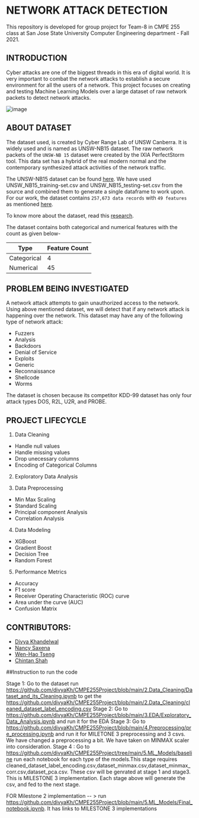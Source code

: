 # NETWORK ATTACK DETECTION

This repository is developed for group project for Team-8 in CMPE 255 class at San Jose State University Computer Engineering department - Fall 2021.

## INTRODUCTION

Cyber attacks are one of the biggest threads in this era of digital world. It is very important to combat the network attacks to establish a secure environment for all the users of a network. This project focuses on creating and testing Machine Learning Models over a large dataset of raw network packets to detect network attacks.

![image](https://www.incimages.com/uploaded_files/image/1920x1080/getty_483978146_116575.jpg)

## ABOUT DATASET

The dataset used, is created by Cyber Range Lab of UNSW Canberra. It is widely used and is named as UNSW-NB15 dataset. The raw network packets of the `UNSW-NB 15` dataset were created by the IXIA PerfectStorm tool. This data set has a hybrid of the real modern normal and the contemporary synthesized attack activities of the network traffic.

The UNSW-NB15  dataset can be found [here](https://research.unsw.edu.au/projects/unsw-nb15-dataset). 
We have used UNSW_NB15_training-set.csv and UNSW_NB15_testing-set.csv from the source and combined them to generate a single dataframe to work upon. For our work, the dataset contains `257,673 data records` with `49 features` as mentioned [here](https://cloudstor.aarnet.edu.au/plus/apps/onlyoffice/s/2DhnLGDdEECo4ys?fileId=206777051).

To know more about the dataset, read this [research](https://ieeexplore.ieee.org/abstract/document/7348942/authors#authors).

The dataset contains both categorical and numerical features with the count as given below-

|     Type       | Feature Count     | 
|----------------| ------------------|
|  Categorical   |       4            |
|  Numerical     |       45           |



## PROBLEM BEING INVESTIGATED

A network attack attempts to gain unauthorized access to the network. Using above mentioned dataset, we will detect that if any network attack is happening over the network. This dataset may have any of the following type of network attack:
* Fuzzers
* Analysis
* Backdoors
* Denial of Service
* Exploits
* Generic
* Reconnaissance
* Shellcode
* Worms 

The dataset is chosen because its competitor KDD-99 dataset has only four attack types DOS, R2L, U2R, and PROBE.

## PROJECT LIFECYCLE

1) Data Cleaning
  * Handle null values
  * Handle missing values
  * Drop unecessary columns
  * Encoding of Categorical Columns
  
2) Exploratory Data Analysis

3) Data Preprocessing
  * Min Max Scaling
  * Standard Scaling
  * Principal component Analysis
  * Correlation Analysis
  
4) Data Modeling
  * XGBoost
  * Gradient Boost
  * Decision Tree
  * Random Forest
  
5) Performance Metrics
  * Accuracy
  * F1 score
  * Receiver Operating Characteristic (ROC) curve
  * Area under the curve (AUC)
  * Confusion Matrix

## CONTRIBUTORS:

* [Divya Khandelwal](https://github.com/divyaKh)
* [Nancy Saxena](https://github.com/NancyS1)
* [Wen-Hao Tseng](https://github.com/Wenhao-Tseng)
* [Chintan Shah](https://github.com/chaks64)

##Instruction to run the code 

Stage 1: Go to the dataset run  https://github.com/divyaKh/CMPE255Project/blob/main/2.Data_Cleaning/Dataset_and_its_Cleaning.ipynb to get the https://github.com/divyaKh/CMPE255Project/blob/main/2.Data_Cleaning/cleaned_dataset_label_encoding.csv
Stage 2: Go to https://github.com/divyaKh/CMPE255Project/blob/main/3.EDA/Exploratory_Data_Analysis.ipynb and run it for the EDA
Stage 3: Go to https://github.com/divyaKh/CMPE255Project/blob/main/4.Preprocessing/pre_processing.ipynb and run it for MILETONE 3 preprocessing and 3 csvs.
We have changed a preprocessing a bit. We have taken on MINMAX scaler into consideration. 
Stage 4 : Go to https://github.com/divyaKh/CMPE255Project/tree/main/5.ML_Models/baseline run each notebook for each type of the models.This stage requires cleaned_dataset_label_encoding.csv,dataset_minmax.csv,dataset_minmax_corr.csv,dataset_pca.csv. These csv will be genrated at stage 1 and stage3. This is MILESTONE 3 implementation.
Each stage above will generate the csv, and fed to the next stage.

FOR Milestone 2 implementation -- > run https://github.com/divyaKh/CMPE255Project/blob/main/5.ML_Models/Final_notebook.ipynb. It has links to MILESTONE 3 implementations 
















